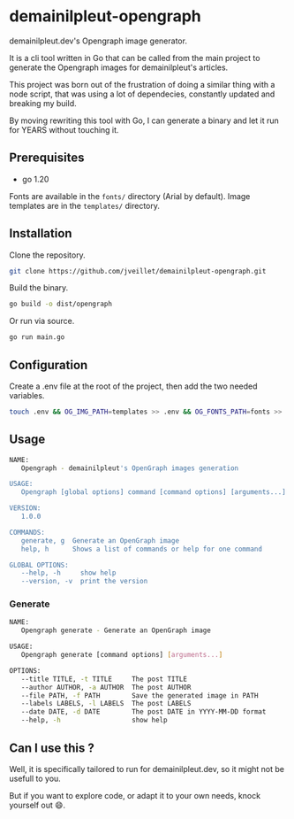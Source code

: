 # demainilpleut-opengraph

demainilpleut.dev's Opengraph image generator.

It is a cli tool written in Go that can be called from the main project to generate the Opengraph images for demainilpleut's articles.

This project was born out of the frustration of doing a similar thing with a node script, that was using a lot of dependecies, constantly
updated and breaking my build.

By moving rewriting this tool with Go, I can generate a binary and let it run for YEARS without touching it.

## Prerequisites

* go 1.20

Fonts are available in the `fonts/` directory (Arial by default).
Image templates are in the `templates/` directory.

## Installation

Clone the repository.

```sh
git clone https://github.com/jveillet/demainilpleut-opengraph.git
```

Build the binary.

```sh
go build -o dist/opengraph
```

Or run via source.

```sh
go run main.go
```

## Configuration

Create a .env file at the root of the project, then add the two needed variables.

```sh
touch .env && OG_IMG_PATH=templates >> .env && OG_FONTS_PATH=fonts >> .env

```

## Usage

```sh
NAME:
   Opengraph - demainilpleut's OpenGraph images generation

USAGE:
   Opengraph [global options] command [command options] [arguments...]

VERSION:
   1.0.0

COMMANDS:
   generate, g  Generate an OpenGraph image
   help, h      Shows a list of commands or help for one command

GLOBAL OPTIONS:
   --help, -h     show help
   --version, -v  print the version
```

### Generate

```sh
NAME:
   Opengraph generate - Generate an OpenGraph image

USAGE:
   Opengraph generate [command options] [arguments...]

OPTIONS:
   --title TITLE, -t TITLE     The post TITLE
   --author AUTHOR, -a AUTHOR  The post AUTHOR
   --file PATH, -f PATH        Save the generated image in PATH
   --labels LABELS, -l LABELS  The post LABELS
   --date DATE, -d DATE        The post DATE in YYYY-MM-DD format
   --help, -h                  show help
```

## Can I use this ?

Well, it is specifically tailored to run for demainilpleut.dev, so it might not be usefull to you.

But if you want to explore code, or adapt it to your own needs, knock yourself out 😄️.

